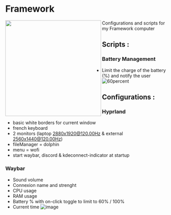 # Framework

<img align="left" width="300" height="300" src="https://frame.work/assets/family/diy_laptop-f402ff777de39ff72aa9eae12c2fa28733e885074731c53e9530ff93fb6a399c.jpg">
Configurations and scripts for my Framework computer

## Scripts :
### Battery Management
- Limit the charge of the battery (%) and notify the user
![60percent](https://github.com/user-attachments/assets/8daa319e-644a-4593-a582-7bce5185ccc9)

## Configurations :
### Hyprland
- basic white borders for current window
- french keyboard
- 2 monitors (laptop 2880x1920@120.00Hz & external 2560x1440@120.00Hz)
- fileManager = dolphin
- menu = wofi
- start waybar, discord & kdeconnect-indicator at startup
### Waybar
- Sound volume
- Connexion name and strenght
- CPU usage
- RAM usage
- Battery % with on-click toggle to limit to 60% / 100%
- Current time
  ![image](https://github.com/user-attachments/assets/a3b6eb71-6407-4c19-817d-e109573055ff)
